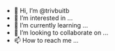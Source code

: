 - 👋 Hi, I’m @trivbuitb
- 👀 I’m interested in ...
- 🌱 I’m currently learning ...
- 💞️ I’m looking to collaborate on ...
- 📫 How to reach me ...

<!---
trivbuitb/trivbuitb is a ✨ special ✨ repository because its `README.md` (this file) appears on your GitHub profile.
You can click the Preview link to take a look at your changes.
--->

